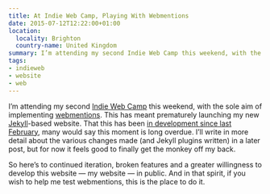 ```yaml
---
title: At Indie Web Camp, Playing With Webmentions
date: 2015-07-12T12:22:00+01:00
location:
  locality: Brighton
  country-name: United Kingdom
summary: I’m attending my second Indie Web Camp this weekend, with the sole aim of implementing webmentions. This has meant prematurely launching my new Jekyll-based website. That this has been in development since last February, many would say this moment is long overdue.
tags:
- indieweb
- website
- web
---
```

I’m attending my second [Indie Web Camp][1] this weekend, with the sole aim of implementing [webmentions][2]. This has meant prematurely launching my new [Jekyll][3]-based website. That this has been [in development since last February][4], many would say this moment is long overdue. I’ll write in more detail about the various changes made (and Jekyll plugins written) in a later post, but for now it feels good to finally get the monkey off my back.

So here’s to continued iteration, broken features and a greater willingness to develop this website — my website — in public. And in that spirit, if you wish to help me test webmentions, this is the place to do it.

[1]: https://indieweb.org/2015/Brighton
[2]: https://indieweb.org/Webmention
[3]: https://jekyllrb.com
[4]: https://github.com/tiepz/tiepz-v3/commit/cd1a3375d75fa41908486cad94b67856c65f5744
